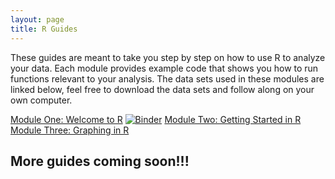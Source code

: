 ```yaml
---
layout: page
title: R Guides
---
```


These guides are meant to take you step by step on how to use R to analyze your data. Each module provides example code that shows you how to run functions relevant to your analysis. The data sets used in these modules are linked below, feel free to download the data sets and follow along on your own computer. 



[Module One: Welcome to R](2022-04-06-welcome-to-r.md)
[![Binder](https://mybinder.org/badge_logo.svg)](https://mybinder.org/v2/gh/UNCW-Randall-Library/Welcome-to-R/main?labpath=Welcome%20to%20R-%20Interactive.ipynb)
[Module Two: Getting Started in R](Module2.md)  
[Module Three: Graphing in R](Module3.md)


## More guides coming soon!!!
